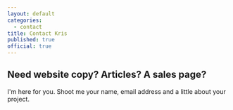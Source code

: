 ```yaml
---
layout: default
categories:
  - contact
title: Contact Kris
published: true
official: true
---
```


## Need website copy? Articles? A sales page? 

I'm here for you. Shoot me your name, email address and a little about your project. 